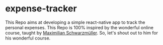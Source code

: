 # expense-tracker
This Repo aims at developing a simple react-native app to track the personal expenses.
This Repo is 100% inspired by the wonderful online course, taught by [Maximilian Schwarzmüller](https://www.udemy.com/share/101Wau3@TH09G-aj7LcNvFSFRifymDFRgyaF4e9MOREqXB0G5zuibd4Oze2Mhe0sDFxHn0aK/). So, let's shout out to him for his wonderful course.
